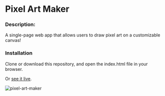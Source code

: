 # Pixel Art Maker
### Description:
A single-page web app that allows users to draw pixel art on a customizable canvas!

### Installation
Clone or download this repository, and open the index.html file in your browser.

Or [see it live](https://suciucalin.github.io/pixel-art-maker/).

![pixel-art-maker](https://user-images.githubusercontent.com/27139870/30536631-40c2ba0c-9c6f-11e7-8afa-7649a07d2aa9.PNG)
